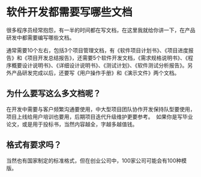 # 软件开发都需要写哪些文档

很多程序员经常抱怨，有一半的时间都在写文档，在这里我就给你讲一下，在产品研发中都需要编写哪些文档。

通常需要10个左右，包括3个项目管理文档，有《软件项目计划书》、《项目进度报告》和《项目开发总结报告》，还需要5个软件开发文档，《需求规格说明书》、《程序概要设计说明书》、《详细设计说明书》、《测试计划》、《软件测试分析报告》。另外产品研发完成以后，还要写《用户操作手册》和《演示文件》两个文档。

## 为什么要写这么多文档呢？

在开发中需要与客户频繁沟通要使用，中大型项目团队协作开发保持队型要使用，项目上线给用户培训也要用，后期项目迭代升级维护更要参考。  如果你是写毕业论文，或是用于投标书，当然内容越全，字越多越值钱。

## 格式有要求吗？
当然也有国家制定的标准格式，但在创业公司中，100家公司可能会有100种模版。
